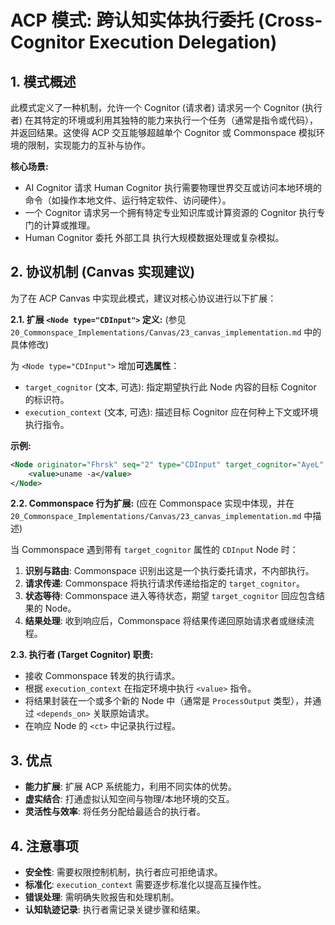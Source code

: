 # ACP 模式: 跨认知实体执行委托 (Cross-Cognitor Execution Delegation)

## 1. 模式概述

此模式定义了一种机制，允许一个 Cognitor (请求者) 请求另一个 Cognitor (执行者) 在其特定的环境或利用其独特的能力来执行一个任务（通常是指令或代码），并返回结果。这使得 ACP 交互能够超越单个 Cognitor 或 Commonspace 模拟环境的限制，实现能力的互补与协作。

**核心场景:**
*   AI Cognitor 请求 Human Cognitor 执行需要物理世界交互或访问本地环境的命令（如操作本地文件、运行特定软件、访问硬件）。
*   一个 Cognitor 请求另一个拥有特定专业知识库或计算资源的 Cognitor 执行专门的计算或推理。
*   Human Cognitor 委托 外部工具 执行大规模数据处理或复杂模拟。

## 2. 协议机制 (Canvas 实现建议)

为了在 ACP Canvas 中实现此模式，建议对核心协议进行以下扩展：

**2.1. 扩展 `<Node type="CDInput">` 定义:**
   (参见 `20_Commonspace_Implementations/Canvas/23_canvas_implementation.md` 中的具体修改)

   为 `<Node type="CDInput">` 增加**可选属性**：

   *   `target_cognitor` (文本, 可选): 指定期望执行此 Node 内容的目标 Cognitor 的标识符。
   *   `execution_context` (文本, 可选): 描述目标 Cognitor 应在何种上下文或环境执行指令。

   **示例:**
   ```xml
   <Node originator="Fhrsk" seq="2" type="CDInput" target_cognitor="AyeL" execution_context="local_fish_shell">
       <value>uname -a</value>
   </Node>
   ```

**2.2. Commonspace 行为扩展:**
   (应在 Commonspace 实现中体现，并在 `20_Commonspace_Implementations/Canvas/23_canvas_implementation.md` 中描述)

   当 Commonspace 遇到带有 `target_cognitor` 属性的 `CDInput` Node 时：
   1.  **识别与路由**: Commonspace 识别出这是一个执行委托请求，不内部执行。
   2.  **请求传递**: Commonspace 将执行请求传递给指定的 `target_cognitor`。
   3.  **状态等待**: Commonspace 进入等待状态，期望 `target_cognitor` 回应包含结果的 Node。
   4.  **结果处理**: 收到响应后，Commonspace 将结果传递回原始请求者或继续流程。

**2.3. 执行者 (Target Cognitor) 职责:**

*   接收 Commonspace 转发的执行请求。
*   根据 `execution_context` 在指定环境中执行 `<value>` 指令。
*   将结果封装在一个或多个新的 Node 中（通常是 `ProcessOutput` 类型），并通过 `<depends_on>` 关联原始请求。
*   在响应 Node 的 `<ct>` 中记录执行过程。

## 3. 优点

*   **能力扩展**: 扩展 ACP 系统能力，利用不同实体的优势。
*   **虚实结合**: 打通虚拟认知空间与物理/本地环境的交互。
*   **灵活性与效率**: 将任务分配给最适合的执行者。

## 4. 注意事项

*   **安全性**: 需要权限控制机制，执行者应可拒绝请求。
*   **标准化**: `execution_context` 需要逐步标准化以提高互操作性。
*   **错误处理**: 需明确失败报告和处理机制。
*   **认知轨迹记录**: 执行者需记录关键步骤和结果。


